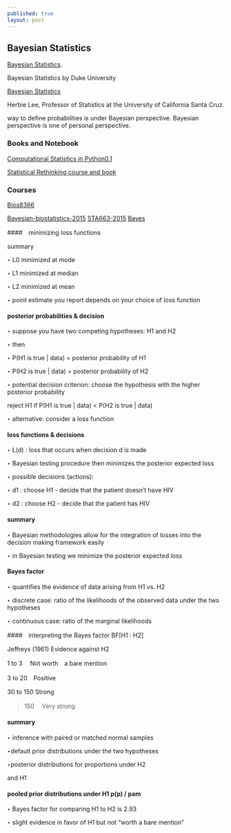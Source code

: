 ```yaml
---
published: true
layout: post
---
```

## Bayesian Statistics

[Bayesian Statistics](https://www.coursera.org/learn/bayesian/home/welcome/). 


Bayesian Statistics
by Duke University


[Bayesian Statistics](https://www.coursera.org/learn/bayesian-statistics)

Herbie Lee, Professor of Statistics at the University of California Santa Cruz. 

way to define probabilities is under Bayesian perspective. Bayesian perspective is one of personal perspective.



### Books and Notebook


[Computational Statistics in Python0.1](https://people.duke.edu/~ccc14/sta-663/LinearAlgebraMatrixDecompWithSolutions.html)

[Statistical Rethinking course and book](https://github.com/rmcelreath/rethinking)
### Courses

[Bios8366](https://github.com/fonnesbeck/Bios8366/tree/master/notebooks)

[Bayesian-biostatistics-2015](https://github.com/petrkeil/Bayesian-biostatistics-2015)
[STA663-2015](https://github.com/Sta523-Fa14/STA663-2015)
[Bayes](https://github.com/jkarreth/Bayes)


####　minimizing loss functions

summary

‣ L0 minimized at mode 

‣ L1 minimized at median 

‣ L2 minimized at mean

‣ point estimate you report depends on your choice of loss function



#### posterior probabilities & decision

‣ suppose you have two competing hypotheses: H1 and H2

‣ then

‣ P(H1 is true | data) = posterior probability of H1 

‣ P(H2 is true | data) = posterior probability of H2

‣ potential decision criterion: choose the hypothesis with the higher posterior probability

reject H1 if P(H1 is true | data) < P(H2 is true | data) 

‣ alternative: consider a loss function



#### loss functions & decisions

‣ L(d) : loss that occurs when decision d is made 

‣ Bayesian testing procedure then minimizes the posterior expected loss

‣ possible decisions (actions): 

‣ d1 : choose H1 - decide that the patient doesn’t have HIV


‣ d2 : choose H2 - decide that the patient has HIV


#### summary

‣ Bayesian methodologies allow for the integration of losses into the decision making framework easily

‣ in Bayesian testing we minimize the posterior expected loss


#### Bayes factor

‣ quantifies the evidence of data arising from H1 vs. H2 

‣ discrete case: ratio of the likelihoods of the observed data under the two hypotheses

‣ continuous case: ratio of the marginal likelihoods

####　interpreting the Bayes factor BF[H1 : H2]

Jeffreys (1961) Evidence against H2

1 to 3 　Not worth　a bare mention 　

3 to 20　Positive



30 to 150 Strong

> 150　 Very strong



#### summary 
‣ inference with paired or matched normal samples

‣default prior distributions under the two hypotheses

‣posterior distributions for proportions under H2

and H1 

#### pooled prior distributions under H1 p(p) / pam

‣ Bayes factor for comparing H1 to H2 is 2.93

‣ slight evidence in favor of H1 but not “worth a bare mention”

